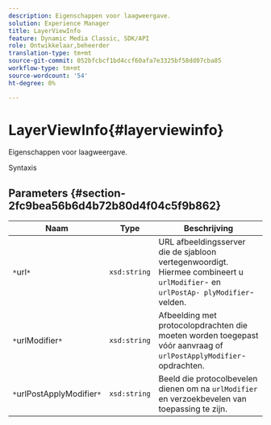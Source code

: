 ```yaml
---
description: Eigenschappen voor laagweergave.
solution: Experience Manager
title: LayerViewInfo
feature: Dynamic Media Classic, SDK/API
role: Ontwikkelaar,beheerder
translation-type: tm+mt
source-git-commit: 052bfcbcf1bd4ccf60afa7e3325bf58dd07cba85
workflow-type: tm+mt
source-wordcount: '54'
ht-degree: 0%

---
```



# LayerViewInfo{#layerviewinfo}

Eigenschappen voor laagweergave.

Syntaxis

## Parameters {#section-2fc9bea56b6d4b72b80d4f04c5f9b862}

| Naam | Type | Beschrijving |
|---|---|---|
| `*`url`*` | `xsd:string` | URL afbeeldingsserver die de sjabloon vertegenwoordigt. Hiermee combineert u `urlModifier`- en `urlPostAp- plyModifier`-velden. |
| `*`urlModifier`*` | `xsd:string` | Afbeelding met protocolopdrachten die moeten worden toegepast vóór aanvraag of `urlPostApplyModifier`-opdrachten. |
| `*`urlPostApplyModifier`*` | `xsd:string` | Beeld die protocolbevelen dienen om na `urlModifier` en verzoekbevelen van toepassing te zijn. |

